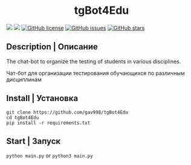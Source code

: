 <h1 align="center">tgBot4Edu</h1>

![](https://img.shields.io/badge/python->v3.6-blue?style=flat-square&logo=python)
![](https://img.shields.io/badge/pytTelegramBotAPI-v3.7.3-blue?style=flat-square&logo=)
[![GitHub license](https://img.shields.io/github/license/gav998/tgBot4Edu?style=flat-square)](https://github.com/gav998/tgBot4Edu/blob/main/LICENSE)
[![GitHub issues](https://img.shields.io/github/issues/gav998/tgBot4Edu?style=flat-square)](https://github.com/gav998/tgBot4Edu/issues)
[![GitHub stars](https://img.shields.io/github/stars/gav998/tgBot4Edu?style=flat-square)](https://github.com/gav998/tgBot4Edu/stargazers)

## Description | Описание
The chat-bot to organize the testing of students in various disciplines.

Чат-бот для организации тестирования обучающихся по различным дисциплинам

## Install | Установка
```
git clone https://github.com/gav998/tgBot4Edu
cd tgBot4Edu
pip install -r requirements.txt
```
## Start | Запуск
`
python main.py
`
or
`
python3 main.py
`